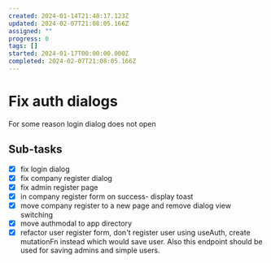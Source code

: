 ```yaml
---
created: 2024-01-14T21:48:17.123Z
updated: 2024-02-07T21:08:05.166Z
assigned: ""
progress: 0
tags: []
started: 2024-01-17T00:00:00.000Z
completed: 2024-02-07T21:08:05.166Z
---
```


# Fix auth dialogs

For some reason login dialog does not open

## Sub-tasks

- [x] fix login dialog
- [x] fix company register dialog
- [x] fix admin register page
- [x] in company register form on success- display toast
- [x] move company register to a new page and remove dialog view switching
- [x] move authmodal to app directory
- [x] refactor user register form, don't register user using useAuth, create mutationFn instead which would save user. Also this endpoint should be used for saving admins and simple users.
